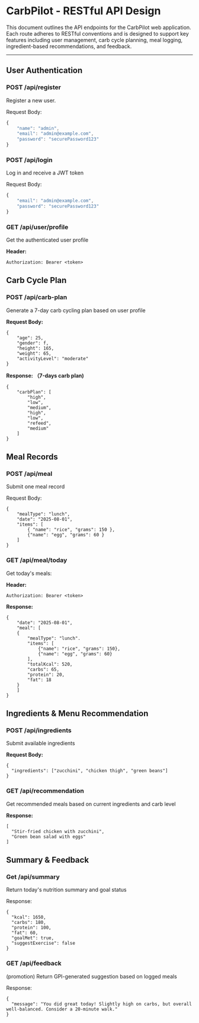 # CarbPilot - RESTful API Design

This document outlines the API endpoints for the CarbPilot web application. Each route adheres to RESTful conventions and is designed to support key features including user management, carb cycle planning, meal logging, ingredient-based recommendations, and feedback.

---

## User Authentication

### POST /api/register

Register a new user.

Request Body:

```javascript
{
	"name": "admin",
	"email": "admin@example.com",
	"password": "securePassword123"
}
```

### POST /api/login

Log in and receive a JWT token

Request Body:

```javascript
{
	"email": "admin@example.com",
	"password": "securePassword123"
}
```

### GET /api/user/profile

Get the authenticated user profile

**Header:**

```
Authorization: Bearer <token>
```

## Carb Cycle Plan

### POST /api/carb-plan

Generate a 7-day carb cycling plan based on user profile

**Request Body:**

```
{
	"age": 25,
	"gender": f,
	"height": 165,
	"weight": 65,
	"activityLevel": "moderate"
}
```

**Response: （7-days carb plan)**

```
{
	"carbPlan": [
		"high",
		"low",
		"medium",
		"high",
		"low",
		"refeed",
		"medium"
	]
}
```

## Meal Records

### POST /api/meal

Submit one meal record

Request Body:

```
{
	"mealType": "lunch",
	"date": "2025-08-01",
	"items": [
		{ "name": "rice", "grams": 150 },
		{"name": "egg", "grams": 60 }
	]
}
```

### GET /api/meal/today

Get today's meals:

**Header:**

```
Authorization: Bearer <token>
```

**Response:**

```
{
	"date": "2025-08-01",
	"meal": [
	{
		"mealType": "lunch".
		"items": [
			{"name": "rice", "grams": 150},
			{"name": "egg", "grams": 60}
		],
		"totalKcal": 520,
		"carbs": 65,
		"protein": 20,
		"fat": 18
	}
	]
}
```

## Ingredients & Menu Recommendation

### POST /api/ingredients

Submit available ingredients

**Request Body:**

```
{
  "ingredients": ["zucchini", "chicken thigh", "green beans"]
}
```

### GET /api/recommendation

Get recommended meals based on current ingredients and carb level

**Response:**

```
[
  "Stir-fried chicken with zucchini",
  "Green bean salad with eggs"
]
```

## Summary & Feedback

### Get /api/summary

Return today's nutrition summary and goal status

Response:

```
{
  "kcal": 1650,
  "carbs": 180,
  "protein": 100,
  "fat": 60,
  "goalMet": true,
  "suggestExercise": false
}
```

### GET /api/feedback

(promotion) Return GPI-generated suggestion based on logged meals

Response:

```
{
  "message": "You did great today! Slightly high on carbs, but overall well-balanced. Consider a 20-minute walk."
}
```
